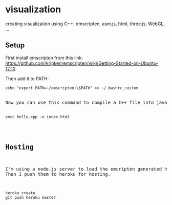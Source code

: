 visualization
=============

creating visualization using C++, emscripten, asm.js, html, three.js, WebGL, ...

Setup
-----

First install emscripten from this link: https://github.com/kripken/emscripten/wiki/Getting-Started-on-Ubuntu-12.10

Then add it to PATH:

<pre><code>echo "export PATH=~/emscripten:\$PATH" >> ~/.bashrc_custom</code><pre>

Now you can use this command to compile a C++ file into javascript:

<pre><code>emcc hello.cpp -o index.html</code></pre>

Hosting
-------

I'm using a node.js server to load the emcripten generated html file. Then I push them to heroku for hosting.

<pre><code>heroku create
git push heroku master</code></pre>
